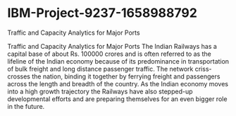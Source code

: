 # IBM-Project-9237-1658988792
Traffic and Capacity Analytics for Major Ports


Traffic and Capacity Analytics for Major Ports The Indian Railways has a capital base of about Rs. 100000 crores and is often referred to as the lifeline of the Indian economy because of its predominance in transportation of bulk freight and long distance passenger traffic. The network criss-crosses the nation, binding it together by ferrying freight and passengers across the length and breadth of the country. As the Indian economy moves into a high growth trajectory the Railways have also stepped-up developmental efforts and are preparing themselves for an even bigger role in the future.
